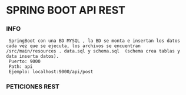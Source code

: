# SPRING BOOT API REST


### **INFO**
  
     SpringBoot con una BD MYSQL , la BD se monta e insertan los datos cada vez que se ejecuta, los archivos se encuentran /src/main/resources . data.sql y schema.sql  (schema crea tablas y data inserta datos).
     Puerto: 9000
     Path: api
     Ejemplo: localhost:9000/api/post
     
     
### **PETICIONES REST**     
